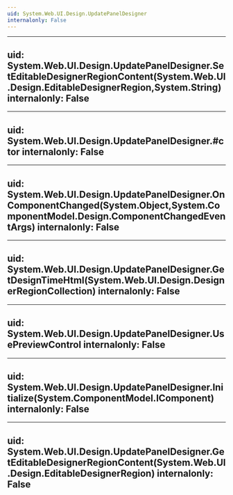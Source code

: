 ```yaml
---
uid: System.Web.UI.Design.UpdatePanelDesigner
internalonly: False
---
```


---
uid: System.Web.UI.Design.UpdatePanelDesigner.SetEditableDesignerRegionContent(System.Web.UI.Design.EditableDesignerRegion,System.String)
internalonly: False
---

---
uid: System.Web.UI.Design.UpdatePanelDesigner.#ctor
internalonly: False
---

---
uid: System.Web.UI.Design.UpdatePanelDesigner.OnComponentChanged(System.Object,System.ComponentModel.Design.ComponentChangedEventArgs)
internalonly: False
---

---
uid: System.Web.UI.Design.UpdatePanelDesigner.GetDesignTimeHtml(System.Web.UI.Design.DesignerRegionCollection)
internalonly: False
---

---
uid: System.Web.UI.Design.UpdatePanelDesigner.UsePreviewControl
internalonly: False
---

---
uid: System.Web.UI.Design.UpdatePanelDesigner.Initialize(System.ComponentModel.IComponent)
internalonly: False
---

---
uid: System.Web.UI.Design.UpdatePanelDesigner.GetEditableDesignerRegionContent(System.Web.UI.Design.EditableDesignerRegion)
internalonly: False
---
